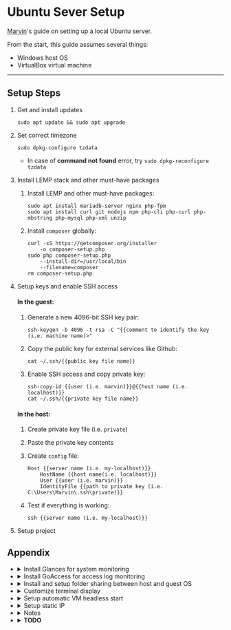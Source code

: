 # Ubuntu Sever Setup

[Marvin](https://marvinisaac.com)'s guide on setting up a local Ubuntu server.

From the start, this guide assumes several things:

- Windows host OS
- VirtualBox virtual machine

- - - - -

## Setup Steps

1. Get and install updates
    ```
    sudo apt update && sudo apt upgrade
    ```

2. Set correct timezone
    ```
    sudo dpkg-configure tzdata
    ```

    - In case of **command not found** error, try `sudo dpkg-reconfigure tzdata`

3. Install LEMP stack and other must-have packages

    1. Install LEMP and other must-have packages:
        ```
        sudo apt install mariadb-server nginx php-fpm
        sudo apt install curl git nodejs npm php-cli php-curl php-mbstring php-mysql php-xml unzip
        ```

    2. Install `composer` globally:
        ```
        curl -sS https://getcomposer.org/installer
            -o composer-setup.php
        sudo php composer-setup.php
            --install-dir=/usr/local/bin
            --filename=composer
        rm composer-setup.php
        ```

4. Setup keys and enable SSH access

    #### In the guest:

    1. Generate a new 4096-bit SSH key pair:
        ```
        ssh-keygen -b 4096 -t rsa -C "{{comment to identify the key (i.e. machine name)>"
        ```

    2. Copy the public key for external services like Github:
        ```
        cat ~/.ssh/{{public key file name}}
        ```

    3. Enable SSH access and copy private key:
        ```
        ssh-copy-id {{user (i.e. marvin)}}@{{host name (i.e. localhost)}}
        cat ~/.ssh/{{private key file name}}
        ```

    #### In the host:

    1. Create private key file (i.e. `private`)

    2. Paste the private key contents

    3. Create `config` file:

        ```
        Host {{server name (i.e. my-localhost)}}
            HostName {{host name(i.e. localhost)}}
            User {{user (i.e. marvin)}}
            IdentityFile {{path to private key (i.e. C:\Users\Marvin\.ssh\private)}}
        ```

    4. Test if everything is working:

        ```
        ssh {{server name (i.e. my-localhost)}}
        ```

5. Setup project

## Appendix

- <details><summary>Install Glances for system monitoring</summary>

    ```
    curl -L https://bit.ly/glances | /bin/bash
    ```
    
    - *To run in CLI mode:*

        ```
        glances
        ```
    
    - *To run in browser mode:*

        ```
        glances -w
        ```

    </details>

- <details><summary>Install GoAccess for access log monitoring</summary>

    ```
    sudo apt-get install goaccess
    ```
    
    - *To run in CLI mode:*

        ```
        goaccess <access log location (i.e. /var/log/nginx/access.log)>
            -c
        ```
    
    - *To run in browser mode:*

        ```
        goaccess <access log location (i.e. /var/log/nginx/access.log)
            -o <HTML file location (i.e. /var/www/html/goaccess/index.html)>
            --log-format=COMBINED
            --real-time-html
        ```

    </details>

- <details><summary>Install and setup folder sharing between host and guest OS</summary>

    ### In the host:

    1. Setup shared folder
        - VirtualBox Menu > "Machine" > "Shared Folders" > "Add New Shared Folder"
        - Check "Make Permanent" and "Auto-mount"
        - Add folder path(s) and name(s)

    ### In the guest:

    1. Insert installer
        - VirtualBox Menu > "Devices" > "Insert Guest Additions CD Image"

    2. Install in virtual machine
        ```
        sudo mount /dev/cdrom /mnt
        sudo apt-get install build-essential linux-headers-`uname -r`
        sudo /mnt/./VBoxLinuxAdditions.run
        sudo reboot
        ```

    3. Setup auto-mount
        ```
        sudo nano /etc/fstab
        # Insert line and save
        # {{shared folder name (i.e. shared)}}  {{mount point (i.e. /var/www/shared/)}}  vboxsf  defaults  0  0
        sudo nano /etc/modules
        # Insert line and save
        # vboxsf
        sudo reboot
        ```

    </details>

- <details><summary>Customize terminal display</summary>

    > Based on experience, changing the colors are *required*.
    > Default colors of shared folders are undreadable.

    ```
    sudo nano ~/.bashrc
    # To turn shared folders to white text on green background, add to end of file:
    # LS_COLORS="ow=97;42"
    # export LS_COLORS
    #
    # To show "{{time}} {{user}} {{current directory}} $ ", find PS1 value and change to:
    # PS1='\A \u \w \$ '
    ```

    </details>

- <details><summary>Setup automatic VM headless start</summary>

    ### In the host:

    1. Create a `.bat` file in the Startup folder
        ```
        cd "{{location of VirtualBox (i.e. C:\Program Files\VirtualBox)}}"
        .\vboxmanage startvm "{{VM name (i.e. Local Host)}}" --type headless
        # To prevent auto-close of command line, add
        # cmd \k
        ```

    </details>

- <details><summary>Setup static IP</summary>

    ### In the host:

    1. Change the VM's settings
        - Select the VM > "Settings" > "Network" > "Attached to: Bridged Adapter"

    2. Run `ipconfig` and take note of value of `Default Gateway`

    ### In the guest:

    1. Update the file inside `/etc/netplan` (i.e. `50-cloud-init.yaml`)
        ```
        network:
            version: 2
            renderer: networkd
            ethernets:
                enp0s3:
                    dhcp4: no
                    addresses: [{{static IP (i.e. 192.168.1.99)}}/24]
                    gateway4: {{default gateway of host (i.e. 192.168.1.1)}}
                    nameservers:
                        addresses: [8.8.8.8,8.8.4.4]
        ```

    2. Check and apply new settings
        ```
        sudo netplan --debug apply
        ```

    </details>

- <details><summary>Notes</summary>

    1. Install optional packages with:

        ```
        sudo apt install {{package name}}
        ```

        - List of optional packages:
            
            - `php-pgsql` (PostgreSQL driver)
            - `php-sqlite3` (SQLite3 driver)

    </details>

- <details><summary><strong>TODO</strong></summary>

    - Research how to run services and custom commands at startup

    </details>